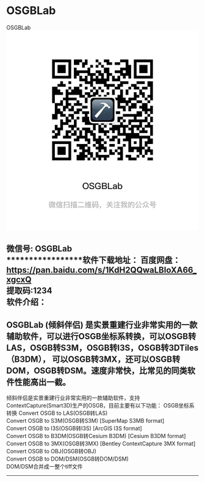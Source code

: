 # OSGBLab
OSGBLab
<img src="https://github.com/OSGBLab/OSGBLab/raw/main/wechat.jpeg">

微信号: OSGBLab  
*****************软件下载地址：
百度网盘：https://pan.baidu.com/s/1KdH2QQwaLBloXA66_xgcxQ    
提取码:1234  
软件介绍：
----------------------------------------------------------------------

OSGBLab (倾斜伴侣) 是实景重建行业非常实用的一款辅助软件，可以进行OSGB坐标系转换，可以OSGB转LAS，OSGB转S3M，OSGB转I3S，OSGB转3DTiles（B3DM），
可以OSGB转3MX，还可以OSGB转DOM，OSGB转DSM。速度非常快，比常见的同类软件性能高出一截。
-----------------------------------------------------------------------------
倾斜伴侣是实景重建行业非常实用的一款辅助软件，支持ContextCapture(Smart3D)生产的OSGB，目前主要有以下功能：
OSGB坐标系转换
Convert OSGB to LAS(OSGB转LAS)  
Convert OSGB to S3M(OSGB转S3M) [SuperMap S3MB format]  
Convert OSGB to I3S(OSGB转I3S) [ArcGIS I3S format]  
Convert OSGB to B3DM(OSGB转Cesium B3DM) [Cesium B3DM format]  
Convert OSGB to 3MX(OSGB转3MX) [Bentley ContextCapture 3MX format]  
Convert OSGB to OBJ(OSGB转OBJ)  
Convert OSGB to DOM/DSM(OSGB转DOM/DSM)  
DOM/DSM合并成一整个tiff文件  

-----------------------------------------------------------------------------